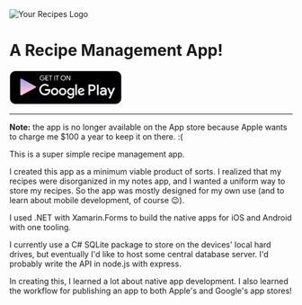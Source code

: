 <img alt="Your Recipes Logo" src="https://github.com/ahern55/recipes/blob/master/Logo/logo_written_transparent.png?raw=true" width="300"/>

# A Recipe Management App!

<a href="https://play.google.com/store/apps/details?id=com.companyname.recipes">
  <img alt="Get it on Google Play" src="https://github.com/ahern55/ahern55.github.io/blob/master/resources/androidAppStore.webp?raw=true" width="200"/>
</a>

---

**Note:** the app is no longer available on the App store because Apple wants to charge me $100 a year to keep it on there. :(

This is a super simple recipe management app. 

I created this app as a minimum viable product of sorts. I realized that my recipes were disorganized in my notes app, and I wanted a uniform way to store my recipes. So the app was mostly designed for my own use (and to learn about mobile development, of course 😉).

I used .NET with Xamarin.Forms to build the native apps for iOS and Android with one tooling.

I currently use a C# SQLite package to store on the devices' local hard drives, but eventually I'd like to host some central database server. I'd probably write the API in node.js with express.

In creating this, I learned a lot about native app development. I also learned the workflow for publishing an app to both Apple's and Google's app stores!

